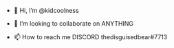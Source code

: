 - 👋 Hi, I’m @kidcoolness

- 💞️ I’m looking to collaborate on ANYTHING
- 📫 How to reach me DISCORD thedisguisedbear#7713

<!---
kidcoolness/kidcoolness is a ✨ special ✨ repository because its `README.md` (this file) appears on your GitHub profile.
You can click the Preview link to take a look at your changes.
--->
